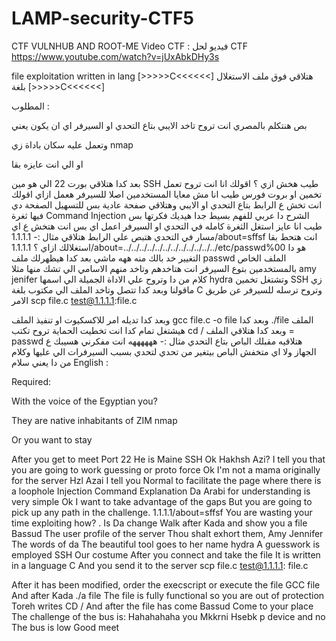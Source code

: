 # LAMP-security-CTF5
CTF VULNHUB AND ROOT-ME 
Video CTF : فيديو لحل CTF
https://www.youtube.com/watch?v=jUxAbkDHy3s

file exploitation written in lang [>>>>>C<<<<<<]
هتلاقي فوق ملف الاستغلال بلغة [>>>>>C<<<<<<]

المطلوب :

بص هنتكلم بالمصري انت تروح تاخد الايبي بتاع التحدي او السيرفر اي ان يكون يعني

وتعمل عليه سكان باداة زي nmap 

او الي انت عايزه بقا

بعد كدا هتلاقي بورت 22
الي هو مين 
SSH
طيب هخش ازي ؟
اقولك انا انت تروح تعمل تخمين او بروت فورس
طيب انا مش معايا المستخدمين اصلا للسيرفر هعمل ازاي اقولك انت تخش ع الرابط بتاع التحدي او الايبي وهتلاقي صفحة
عادية بس للتسهيل الصفحة دي فيها ثغرة
Command Injection
الشرح دا عربي للفهم بسيط جدا هيديك فكرتها بس
طيب انا عايز استغل الثغرة كامله في التحدي او السيرفر اعمل اي
بس انت هتخش ع اي مسار في التحدي هتبص علي الرابط هتلاقي مثال :-
1.1.1.1/about=sffsf
انت هتحط بقا استغلالك ازاي ؟
1.1.1.1/about=../../../../../../../../../../../../etc/passwd%00
هو دا التغيير خد بالك منه ههه
ماشي بعد كدا هيظهرلك ملف 
passwd
الملف الخاص بالمستخدمين بتوع السيرفر
انت هتاخدهم وتاخد منهم الاسامي الي تشك منها مثلا
amy
jenifer
كلام من دا 
وتروح علي الاداة الجميلة الي اسمها
hydra
وتشتغل تخمين 
SSH
زي ماقولنا
وبعد كدا تتصل وتاخد الملف
الي مكتوب بلغة
C
وتروح ترسله للسيرفر عن طريق الامر
scp file.c test@1.1.1.1:file.c

وبعد كدا تديله امر للاكسكيوت او تنفيذ الملف
gcc file.c -o file
وبعد كدا 
./file
الملف هيشتغل تمام كدا انت تخطيت الحماية 
تروح تكتب
cd /
وبعد كدا هتلاقي الملف =
passwd
هتلاقيه مقبلك
الباص بتاع التحدي مثال :-
ههههههه انت مفكرني هسيبك ع الجهاز ولا اي 
متخفش الباص بيتغير من تحدي لتحدي بسبب السيرفرات الي عليها وكلام من دا يعني
سلام 
English :


Required:

With the voice of the Egyptian you?

They are native inhabitants of ZIM nmap

Or you want to stay

After you get to meet Port 22
He is Maine
SSH
Ok Hakhsh Azi?
I tell you that you are going to work guessing or proto force
Ok I'm not a mama originally for the server Hzl Azai I tell you
Normal to facilitate the page where there is a loophole
Injection Command
Explanation Da Arabi for understanding is very simple
Ok I want to take advantage of the gaps
But you are going to pick up any path in the challenge.
1.1.1.1/about=sffsf
You are wasting your time exploiting how?
.
Is Da change
Walk after Kada and show you a file
Bassud
The user profile of the server
Thou shalt exhort them,
Amy
Jennifer
The words of da
The beautiful tool goes to her name
hydra
A guesswork is employed
SSH
Our costume
After you connect and take the file
It is written in a language
C
And you send it to the server
scp file.c test@1.1.1.1: file.c

After it has been modified, order the execscript or execute the file
GCC file
And after Kada
./a file
The file is fully functional so you are out of protection
Toreh writes
CD /
And after the file has come
Bassud
Come to your place
The challenge of the bus is:
Hahahahaha you Mkkrni Hsebk p device and no
The bus is low
Good meet
